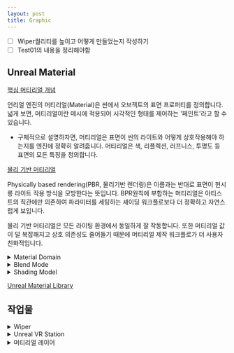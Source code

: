 ```yaml
---
layout: post
title: Graphic
---
```


- [ ] Wiper퀄리티를 높이고 어떻게 만들었는지 작성하기
- [ ] Test01의 내용을 정리해야함

## Unreal Material

[핵심 머티리얼 개념](https://docs.unrealengine.com/5.0/ko/essential-unreal-engine-material-concepts/)

언리얼 엔진의 머티리얼(Material)은 씬에서 오브젝트의 표면 프로퍼티를 정의합니다. 넓게 보면, 머티리얼이란 메시에 적용되어 시각적인 형태를 제어하는 '페인트'라고 할 수 있습니다.

* 구체적으로 설명하자면, 머티리얼은 표면이 씬의 라이트와 어떻게 상호작용해야 하는지를 엔진에 정확히 알려줍니다. 머티리얼은 색, 리플렉션, 러프니스, 투명도 등 표면의 모든 특징을 정의합니다.

[물리 기반 머티리얼](https://docs.unrealengine.com/5.0/ko/physically-based-materials-in-unreal-engine/)

Physically based rendering(PBR, 물리기반 렌더링)은 이름과는 반대로 표면이 현시릉 라이트 작용 방식을 모방한다는 뜻입니다. BPR원칙에 부합하는 머티리얼은 아티스트의 직관에만 의존하여 파라미터를 세팅하는 셰이딩 워크플로보다 더 정확하고 자연스럽게 보입니다.

물리 기반 머티리얼은 모든 라이팅 환경에서 동일하게 잘 작동합니다. 또한 머티리얼 값이 덜 복잡해지고 상호 의존성도 줄어들기 때문에 머티리얼 제작 워크플로가 더 사용자 친화적입니다.

<details><summary>Material Domain</summary>
<div markdown="1">

[머티리얼 도메인](https://docs.unrealengine.com/4.26/ko/Resources/ContentExamples/MaterialProperties/1_5/)

Domains(도메인)이란 머티리얼이 전체적으로 사요되는 곳을 정의합니다. 대부분의 셰이더는 Surface(표면)이지만, 데칼이나 라이트 함수 또는 포스트 프로세스를 사용할 필요가 있는 경우, 해당 도메인에 속해야 합니다.

</div></details>

<details><summary>Blend Mode</summary>
<div markdown="1">

[머티리얼 블렌드 모드](https://docs.unrealengine.com/4.27/ko/RenderingAndGraphics/Materials/MaterialProperties/BlendModes/)

Blend Mode(블렌드 모드)란 현재 배경에 실제로 그려지고 있는 것에 현재 머티리얼의 결과물을 어떻게 블렌딩할 것인지를 나타내는 것입니다. 좀 더 엄밀히 말하면, 이 머티리얼을 다른 픽셀 앞에 렌더링할 때, 엔진이 이 머티리얼(원복색)과 이미 프레임 버퍼에 있는 것 (대상색)을 합치는 방식을 조절하는 것입니다.

</div></details>

<details><summary>Shading Model</summary>
<div markdown="1">

[셰이딩 모델](https://docs.unrealengine.com/4.27/ko/RenderingAndGraphics/Materials/MaterialProperties/LightingModels/)

Shading Model(셰이딩 모델)은 머티리얼이 빛을 받아 반사하는 방식을 조절합니다. 다른 말로 하자면, 머티리얼을 이루는 입력 데이터를 어떻게 사용하여 최종적인 모양새를 만들어낼 것인지를 조절하는 것 입니다.

</div></details>

[Unreal Material Library](https://github.com/kbmhansungb/UnrealMaterialLibrary)

## 작업물

<details><summary>Wiper</summary>
<div markdown="1">

![WiperAnimation](/images/WiperAnimation.gif)

\\<!--리소스는 회사에서 사용하는 리소스를 쓰므로 공유하지 않는다.-->

<details><summary>유리 머티리얼과 빗방울 표현</summary>
<div markdown="1">



</div></details>

<details><summary>마스크 만들기</summary>
<div markdown="1">

</div></details>

<details><summary>마스크를 이용한 빗방울 제거하기</summary>
<div markdown="1">

</div></details>

<details><summary>와이퍼 구현하기</summary>
<div markdown="1">

</div></details>

</div></details>

<details><summary>Unreal VR Station</summary>
<div markdown="1">

VR의 방 공간 정보를 받아 텔레포트시에 조정할 수 있도록 보여주도록 합니다.

<details><summary>스테이션 정보 받아오기</summary>
<div markdown="1">

- [ ]  GetTrackedDevicePositionAndOrientation을 이용하여 스테이션 정보를 받아옵니다.
스테이션의 포즈와 로테이션을 이용해, 스테이션 위치를 업데이트합니다.

</div></details>

<details><summary>스테이션 렌더링 하기</summary>

<div markdown="1">

* 머티리얼이 Translucent일 때, DissableDepthTest기능을 이용하면, 패스와 상관없이 그릴 수 있습니다.

</div></details>

</div></details>

<details><summary>머티리얼 레이어</summary>
<div markdown="1">

[머티리얼 레이어](https://docs.unrealengine.com/5.0/ko/using-material-layers-in-unreal-engine/)

</div></details>